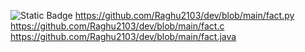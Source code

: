 ![Static Badge](https://img.shields.io/badge/build-passing-brightgreen?style=flat&logo=appveyor&logoColor=violet&logoSize=auto&label=healthiness&labelColor=abcdef&color=fedcba&cacheSeconds=3600)
https://github.com/Raghu2103/dev/blob/main/fact.py
https://github.com/Raghu2103/dev/blob/main/fact.c
https://github.com/Raghu2103/dev/blob/main/fact.java
